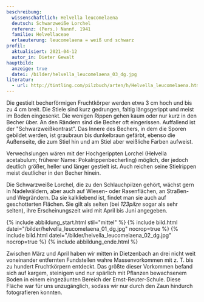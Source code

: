 ```yaml
---
beschreibung:
  wissenschaftlich: Helvella leucomelaena
  deutsch: Schwarzweiße Lorchel
  referenz: (Pers.) Nannf. 1941
  familie: Helvellaceae
  erlaeuterung: leucomelaena = weiß und schwarz
profil:
  aktualisiert: 2021-04-12
  autor_in: Dieter Gewalt
hauptbild:
  anzeige: true
  datei: /bilder/helvella_leucomelaena_03_dg.jpg
literatur:
  - url: http://tintling.com/pilzbuch/arten/h/Helvella_leucomelaena.html
---
```

Die gestielt becherförmigen Fruchtkörper werden etwa 3 cm hoch und bis zu 4 cm breit. Die Stiele sind kurz gedrungen, faltig längsgerippt und meist im Boden eingesenkt. Die wenigen Rippen gehen kaum oder nur kurz in den Becher über. An den Rändern sind die Becher oft eingerissen. Auffallend ist der "Schwarzweißkontrast". Das Innere des Bechers, in dem die Sporen gebildet werden, ist graubraun bis dunkelbraun gefärbt, ebenso die Außenseite, die zum Stiel hin und am Stiel aber weißliche Farben aufweist.

Verwechslungen wären mit der Hochgerippten Lorchel (Helvella acetabulum; früherer Name: Pokalrippenbecherling) möglich, der jedoch deutlich größer, heller und länger gestielt ist. Auch reichen seine Stielrippen meist deutlicher in den Becher hinein.

Die Schwarzweiße Lorchel, die zu den Schlauchpilzen gehört, wächst gern in Nadelwäldern, aber auch auf Wiesen- oder Rasenflächen, an Straßen- und Wegrändern. Da sie kalkliebend ist, findet man sie auch auf geschotterten Flächen. Sie gilt als selten (bei *123pilze* sogar als sehr selten), ihre Erscheinungszeit wird mit April bis Juni angegeben.

{% include abbildung_start.html stil="mittel" %}
{% include bild.html datei="/bilder/helvella_leucomelaena_01_dg.jpg" nocrop=true %}
{% include bild.html datei="/bilder/helvella_leucomelaena_02_dg.jpg" nocrop=true %}
{% include abbildung_ende.html %}

Zwischen März und April haben wir mitten in Dietzenbach an drei nicht weit voneinander entfernten Fundstellen wahre Massenvorkommen mit z. T. bis zu hundert Fruchtkörpern entdeckt. Das größte dieser Vorkommen befand sich auf kargem, steinigem und nur spärlich mit Pflanzen bewachsenem Boden in einem eingezäunten Bereich der Ernst-Reuter-Schule. Diese Fläche war für uns unzugänglich, sodass wir nur durch den Zaun hindurch fotografieren konnten.